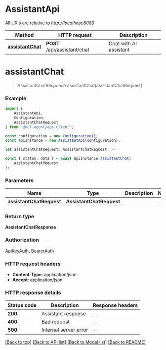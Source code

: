 # AssistantApi

All URIs are relative to *http://localhost:8080*

|Method | HTTP request | Description|
|------------- | ------------- | -------------|
|[**assistantChat**](#assistantchat) | **POST** /api/assistant/chat | Chat with AI assistant|

# **assistantChat**
> AssistantChatResponse assistantChat(assistantChatRequest)


### Example

```typescript
import {
    AssistantApi,
    Configuration,
    AssistantChatRequest
} from '@mel-agent/api-client';

const configuration = new Configuration();
const apiInstance = new AssistantApi(configuration);

let assistantChatRequest: AssistantChatRequest; //

const { status, data } = await apiInstance.assistantChat(
    assistantChatRequest
);
```

### Parameters

|Name | Type | Description  | Notes|
|------------- | ------------- | ------------- | -------------|
| **assistantChatRequest** | **AssistantChatRequest**|  | |


### Return type

**AssistantChatResponse**

### Authorization

[ApiKeyAuth](../README.md#ApiKeyAuth), [BearerAuth](../README.md#BearerAuth)

### HTTP request headers

 - **Content-Type**: application/json
 - **Accept**: application/json


### HTTP response details
| Status code | Description | Response headers |
|-------------|-------------|------------------|
|**200** | Assistant response |  -  |
|**400** | Bad request |  -  |
|**500** | Internal server error |  -  |

[[Back to top]](#) [[Back to API list]](../README.md#documentation-for-api-endpoints) [[Back to Model list]](../README.md#documentation-for-models) [[Back to README]](../README.md)

